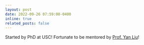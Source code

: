 ```yaml
---
layout: post
date: 2022-09-26 07:59:00-0400
inline: true
related_posts: false
---
```


Started by PhD at USC! Fortunate to be mentored by [Prof. Yan Liu](https://viterbi.usc.edu/directory/faculty/Liu/Yan)!
